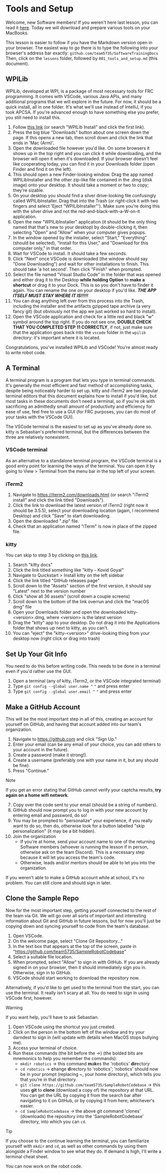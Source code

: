 # Tools and Setup

Welcome, new Software members! If you weren't here last lesson, you can read it [here](https://github.com/team5735/SoftwareTrainingDocs/blob/main/lessons/000_intro_to_software.md). Today we will download and prepare various tools on your MacBooks.

This lesson is easier to follow if you have the Markdown version open in your browser. The easiest way to go there is to type the following into your browser's address bar exactly:
`github.com/team5735/SoftwareTrainingDocs`
Then, click on the `lessons` folder, followed by `001_tools_and_setup.md` (this document).

## WPILib

WPILib, developed at WPI, is a package of most necessary tools for FRC programming. It comes with VSCode, various Java APIs, and many additional programs that we will explore in the future. For now, it should be a quick install, all in one folder. It's what we'll use instead of IntelliJ, if you took APCSA. If you're advanced enough to have something else you prefer, you still need to install this.

1. Follow [this link](https://docs.wpilib.org/en/stable/docs/zero-to-robot/step-2/wpilib-setup.html) (or search "WPILib Install" and click the first link).
2. Press the big blue "Downloads" button about one screen down the page. If this opens a new tab, then scroll down and click the link that ends in 'Mac (Arm)'.
4. Open the downloaded file however you'd like. On some browsers it shows up in the top right and you can click it while downloading, and the browser will open it when it's downloaded. If your browser doesn't feel like cooperating today, you can find it in your Downloads folder (open Finder and find it on the left).
5. This should open a new Finder-looking window. Drag the app named WPILibInstaller and the other zip-like file contained in the .dmg (disk image) onto your desktop. It should take a moment or two to copy; they're sizable.
6. On your desktop you should find a silver drive-looking file confusingly called WPILibInstaller. Drag that into the Trash (or right-click it with two fingers and select 'Eject "WPILibInstaller"'). Make sure you're doing this with the silver drive and not the red-and-black-with-a-W-on-it application.
7. Open the new "WPILibInstaller" application (it should be the only thing named that that's new to your desktop) by double-clicking it, then selecting "Open" and "Allow" when your computer gives popups.
8. In the window opened by the installer, select "Start," "Everything" (should be selected), "Install for this User," and "Download for this computer only," in that order.
9. Wait for VSCode to install. It should take a few seconds.
10. Click "Next" once VSCode is downloaded (the window should say "Done Downloading") and wait for other installations to finish. This should take 'a hot second'. Then click "Finish" when prompted.
11. Select the file named "Visual Studio Code" in the folder that was opened and either drag it to the Desktop **while holding Option** to **make a shortcut** or drag it to your Dock. This is so you don't have to finder it again. You can rename the one on your desktop if you'd like. ***THE APP ITSELF MUST STAY WHERE IT IS!!!!!***
13. You can drag anything left over from this process into the Trash, including the installer and the artifacts gzipped tape archive (a very fancy git) (but obviously not the app we just worked so hard to install).
14. Open the VSCode application and check for a little red and black "w" symbol around the top right. If you do not see one, **DOUBLE CHECK THAT YOU COMPLETED STEP 11 CORRECTLY**, if not, just make sure that the application goes back into the `vscode` folder in the `wpilib` directory: it's important where it is located.

Congratulations, you've installed WPILib and VSCode! You're almost ready to write robot code.

## A Terminal

A terminal program is a program that lets you type in terminal commands. It's generally the most efficient and fast method of accomplishing tasks, despite being noticeably harder to set up. kitty and iTerm2 are two popular terminal editors that this document explains how to install if you'd like, but most tasks in these documents don't need a terminal, so if you're ok with sacrificing an admittedly small amount of productivity and efficiency for ease of use, feel free to use a GUI (for FRC purposes, you can do most of your tasks with the VSCode GUI).

The VSCode terminal is the easiest to set up as you've already done so. kitty is Sebastian's preferred terminal, but the differences between the three are relatively nonexistent.

### VSCode terminal

As an alternative to a standalone terminal program, the VSCode terminal is a good entry point for learning the ways of the terminal. You can open it by going to View > Terminal from the menu bar in the top left of your screen.

### iTerm2

1. Navigate to https://iterm2.com/downloads.html (or search "iTerm2 install" and click the link titled "Downloads").
2. Click the link to download the latest version of iTerm2 (right now it should be 3.5.5), select your downloading location (again, I recommend Desktop) and click "Save" to start downloading.
3. Open the downloaded ".zip" file.
4. Check that an application named "iTerm" is now in place of the zipped file.

### kitty

You can skip to step 3 by clicking on [this link](https://github.com/kovidgoyal/kitty/releases/latest).

1. Search "kitty docs"
2. Click the link titled something like "kitty - Kovid Goyal"
3. Navigate to Quickstart > Install kitty on the left sidebar
4. Click the link titled "GitHub releases page"
5. Scroll down to the "Assets" section of the first version, it should say "Latest" next to the version number
6. Click "show all 36 assets" (scroll down a couple screens)
7. Scroll down to the bottom of the link overrun and click the "macOS dmg" file
8. Open your Downloads folder and open the downloaded kitty-\<version>.dmg, where \<version> is the latest version
9. Drag the "kitty" app to your desktop. Do not drag it into the Applications folder that shows up next to kitty, as you can't.
10. You can "eject" the "kitty-\<version>" drive-looking thing from your desktop now (right click or drag into trash)

## Set Up Your Git Info

You need to do this before writing code. This needs to be done in a terminal even if you'd rather use the GUI.

1. Open a terminal (any of kitty, iTerm2, or the VSCode integrated terminal)
2. Type `git config --global user.name "` <your name> `"` and press enter
3. Type `git config --global user.email "` <your email> `"` and press enter

## Make a GitHub Account

This will be the most important step in all of this, creating an account for yourself on GitHub, and having that account added into our team's organization.

1. Navigate to https://github.com and click "Sign Up."
2. Enter your email (can be any email of your choice, you can add others to your account in the future).  
3. Create a password (make it strong!).
4. Create a username (preferably one with your name in it, but any should be fine).
5. Press "Continue."
> [!NOTE]
> If you get an error stating that GitHub cannot verify your captcha results, **try again on a home wifi network**.
7. Copy over the code sent to your email (should be a string of numbers).
8. GitHub should now prompt you to log in with your new account by entering email and password, do so!
9. You may be prompted to "personalize" your experience, if you really want to do so, then do, otherwise look for a button labelled "skip personalization" (it may be a bit hidden).
10. Join the organization
    - If you're at home, send your account name to one of the returning Software members (whoever is running the lesson if in person, otherwise ask on the team Discord). This is a necessary step because it will let you access the team's code.
    - Otherwise, leads and/or mentors should be able to let you into the organization.

If you weren't able to make a GitHub account while at school, it's no problem. You can still clone and should sign in later.

## Clone the Sample Repo

Now for the most important step, getting yourself connected to the rest of the team via Git. We will go over all sorts of important and interesting information about Git and GitHub in future lessons, but for now you'll just be copying down and syncing yourself to code from the team's database.

1. Open VSCode.
2. On the welcome page, select "Clone Git Repository..."
3. In the text box that appears at the top of the screen, paste in "https://github.com/team5735/SampleRobotCodebase"
4. Select a suitable file location.
5. When prompted, select "Allow" to sign in with GitHub. If you are already signed in on your browser, then it should immediately sign you in. Otherwise, sign in to GitHub.
6. VSCode should start working to download the repository now.

Alternatively, if you'd like to get used to the terminal from the start, you can use the terminal. It really isn't scary at all. You do need to sign in using VSCode first, however.

> [!WARNING]
> If you want help, you'll have to ask Sebastian.

1. Open VSCode using the shortcut you just created.
2. Click on the person in the bottom left of the window and try your darndest to sign in (will update with details when MacOS stops bullying me).
3. Access your terminal of choice.
4. Run these commands (the bit before the ->) (the bolded bits are mnemonics to help you remember the commands):
   - `mkdir robotics` -> this command **m**a**k**es the 'robotics' **dir**ectory
   - `cd robotics` -> **c**hange **d**irectory to 'robotics'; 'robotics' should now be in your prompt (replacing ~, your home directory), which tells you that you're in that directory.
   - `git clone https://github.com/team5735/SampleRobotCodebase` -> this uses **git** to **clone** (download a copy of) the repository at that URL. You can get the URL by copying it from the search bar after navigating to it on GitHub, or by copying it from here; whichever's easier.
   - `cd SampleRobotCodebase` -> the above git command 'clones' (downloads) the repository into the 'SampleRobotCodebase' directory, into which you can `cd`.

> [!TIP]
> If you choose to the continue learning the terminal, you can familiarize yourself with `mkdir` and `cd`, as well as other commands by using them alongside a Finder window to see what they do.
> If demand is high, I'll write a terminal cheat sheet.

You can now work on the robot code.
